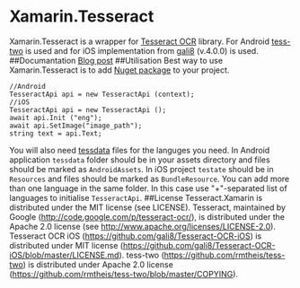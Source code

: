 # Xamarin.Tesseract
Xamarin.Tesseract is a wrapper for [Tesseract OCR](https://code.google.com/p/tesseract-ocr/) library.
For Android [tess-two](https://github.com/rmtheis/tess-two) is used and for iOS implementation from [gali8](https://github.com/gali8/Tesseract-OCR-iOS) (v.4.0.0) is used.
##Documantation
[Blog post](http://shamsutdinov.net/2015/07/01/tesseract-orc-xamarin-part-1/)
##Utilisation
Best way to use Xamarin.Tesseract is to add [Nuget package](https://www.nuget.org/packages/Xamarin.Tesseract/) to your project.

    //Android
    TesseractApi api = new TesseractApi (context);
    //iOS
    TesseractApi api = new TesseractApi ();
    await api.Init ("eng");
    await api.SetImage("image_path");
    string text = api.Text;
You will also need [tessdata](https://code.google.com/p/tesseract-ocr/downloads/list) files for the languges you need.
In Android application `tessdata` folder should be in your assets directory and files should be marked as `AndroidAssets`. In iOS project `testate` should be in `Resources` and files should be marked as `BundleResource`. You can add more than one language in the same folder. In this case use "+"-separated list of languages to initialise `TesseractApi`.
##License
Tesseract.Xamarin is distributed under the MIT license (see LICENSE).
Tesseract, maintained by Google (http://code.google.com/p/tesseract-ocr/), is distributed under the Apache 2.0 license (see http://www.apache.org/licenses/LICENSE-2.0).
Tesseract OCR iOS (https://github.com/gali8/Tesseract-OCR-iOS) is distributed under MIT license (https://github.com/gali8/Tesseract-OCR-iOS/blob/master/LICENSE.md).
tess-two (https://github.com/rmtheis/tess-two) is distributed under Apache 2.0 license (https://github.com/rmtheis/tess-two/blob/master/COPYING).